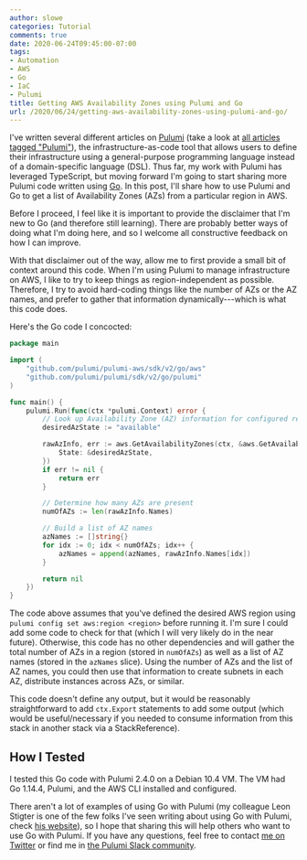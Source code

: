 ```yaml
---
author: slowe
categories: Tutorial
comments: true
date: 2020-06-24T09:45:00-07:00
tags:
- Automation
- AWS
- Go
- IaC
- Pulumi
title: Getting AWS Availability Zones using Pulumi and Go
url: /2020/06/24/getting-aws-availability-zones-using-pulumi-and-go/
---
```


I've written several different articles on [Pulumi][link-1] (take a look at [all articles tagged "Pulumi"][link-2]), the infrastructure-as-code tool that allows users to define their infrastructure using a general-purpose programming language instead of a domain-specific language (DSL). Thus far, my work with Pulumi has leveraged TypeScript, but moving forward I'm going to start sharing more Pulumi code written using [Go][link-3]. In this post, I'll share how to use Pulumi and Go to get a list of Availability Zones (AZs) from a particular region in AWS.<!--more-->

Before I proceed, I feel like it is important to provide the disclaimer that I'm new to Go (and therefore still learning). There are probably better ways of doing what I'm doing here, and so I welcome all constructive feedback on how I can improve.

With that disclaimer out of the way, allow me to first provide a small bit of context around this code. When I'm using Pulumi to manage infrastructure on AWS, I like to try to keep things as region-independent as possible. Therefore, I try to avoid hard-coding things like the number of AZs or the AZ names, and prefer to gather that information dynamically---which is what this code does.

Here's the Go code I concocted:

```go
package main

import (
	"github.com/pulumi/pulumi-aws/sdk/v2/go/aws"
	"github.com/pulumi/pulumi/sdk/v2/go/pulumi"
)

func main() {
	pulumi.Run(func(ctx *pulumi.Context) error {
		// Look up Availability Zone (AZ) information for configured region
		desiredAzState := "available"

		rawAzInfo, err := aws.GetAvailabilityZones(ctx, &aws.GetAvailabilityZonesArgs{
			State: &desiredAzState,
		})
		if err != nil {
			return err
		}

		// Determine how many AZs are present
		numOfAZs := len(rawAzInfo.Names)

		// Build a list of AZ names
		azNames := []string{}
		for idx := 0; idx < numOfAZs; idx++ {
			azNames = append(azNames, rawAzInfo.Names[idx])
		}

		return nil
	})
}
```

The code above assumes that you've defined the desired AWS region using `pulumi config set aws:region <region>` before running it. I'm sure I could add some code to check for that (which I will very likely do in the near future). Otherwise, this code has no other dependencies and will gather the total number of AZs in a region (stored in `numOfAZs`) as well as a list of AZ names (stored in the `azNames` slice). Using the number of AZs and the list of AZ names, you could then use that information to create subnets in each AZ, distribute instances across AZs, or similar.

This code doesn't define any output, but it would be reasonably straightforward to add `ctx.Export` statements to add some output (which would be useful/necessary if you needed to consume information from this stack in another stack via a StackReference).

## How I Tested

I tested this Go code with Pulumi 2.4.0 on a Debian 10.4 VM. The VM had Go 1.14.4, Pulumi, and the AWS CLI installed and configured.

There aren't a lot of examples of using Go with Pulumi (my colleague Leon Stigter is one of the few folks I've seen writing about using Go with Pulumi, check [his website][link-5]), so I hope that sharing this will help others who want to use Go with Pulumi. If you have any questions, feel free to contact [me on Twitter][link-99] or find me in [the Pulumi Slack community][link-4].

[link-1]: https://www.pulumi.com/
[link-2]: /tags/pulumi/
[link-3]: https://golang.org/
[link-4]: https://pulumi-community.slack.com
[link-5]: https://retgits.com/
[link-99]: https://twitter.com/scott_lowe
